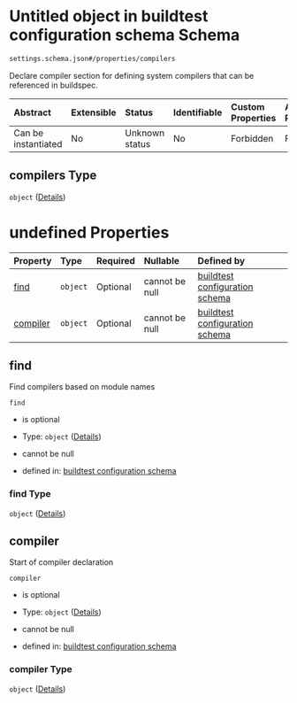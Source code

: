 # Untitled object in buildtest configuration schema Schema

```txt
settings.schema.json#/properties/compilers
```

Declare compiler section for defining system compilers that can be referenced in buildspec.

| Abstract            | Extensible | Status         | Identifiable | Custom Properties | Additional Properties | Access Restrictions | Defined In                                                                  |
| :------------------ | :--------- | :------------- | :----------- | :---------------- | :-------------------- | :------------------ | :-------------------------------------------------------------------------- |
| Can be instantiated | No         | Unknown status | No           | Forbidden         | Forbidden             | none                | [settings.schema.json*](../out/settings.schema.json "open original schema") |

## compilers Type

`object` ([Details](settings-properties-compilers.md))

# undefined Properties

| Property              | Type     | Required | Nullable       | Defined by                                                                                                                                              |
| :-------------------- | :------- | :------- | :------------- | :------------------------------------------------------------------------------------------------------------------------------------------------------ |
| [find](#find)         | `object` | Optional | cannot be null | [buildtest configuration schema](settings-properties-compilers-properties-find.md "settings.schema.json#/properties/compilers/properties/find")         |
| [compiler](#compiler) | `object` | Optional | cannot be null | [buildtest configuration schema](settings-properties-compilers-properties-compiler.md "settings.schema.json#/properties/compilers/properties/compiler") |

## find

Find compilers based on module names

`find`

*   is optional

*   Type: `object` ([Details](settings-properties-compilers-properties-find.md))

*   cannot be null

*   defined in: [buildtest configuration schema](settings-properties-compilers-properties-find.md "settings.schema.json#/properties/compilers/properties/find")

### find Type

`object` ([Details](settings-properties-compilers-properties-find.md))

## compiler

Start of compiler declaration

`compiler`

*   is optional

*   Type: `object` ([Details](settings-properties-compilers-properties-compiler.md))

*   cannot be null

*   defined in: [buildtest configuration schema](settings-properties-compilers-properties-compiler.md "settings.schema.json#/properties/compilers/properties/compiler")

### compiler Type

`object` ([Details](settings-properties-compilers-properties-compiler.md))
